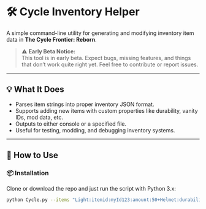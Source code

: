 # 🛠️ Cycle Inventory Helper

A simple command-line utility for generating and modifying inventory item data in **The Cycle Frontier: Reborn**.

> ⚠️ **Early Beta Notice:**  
> This tool is in early beta. Expect bugs, missing features, and things that don’t work quite right yet. Feel free to contribute or report issues.

---

## 💡 What It Does

- Parses item strings into proper inventory JSON format.
- Supports adding new items with custom properties like durability, vanity IDs, mod data, etc.
- Outputs to either console or a specified file.
- Useful for testing, modding, and debugging inventory systems.

---

## 🚀 How to Use

### 📦 Installation

Clone or download the repo and just run the script with Python 3.x:

```bash
python Cycle.py --items "Light:itemid:myId123:amount:50+Helmet:durability:200" --output inventory.json
